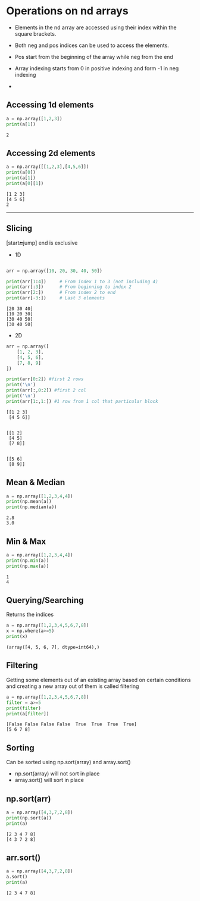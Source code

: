# Operations on nd arrays
- Elements in the nd array are accessed using their  index within the square brackets.
- Both neg and pos indices can be used to access the elements.
- Pos start from the beginning of the array while neg from the end
- Array indexing starts from 0 in positive indexing and form -1 in neg indexing
    
- 
## Accessing 1d elements
```python
a = np.array([1,2,3])
print(a[1])
```
```
2
```
## Accessing 2d elements
```python
a = np.array([[1,2,3],[4,5,6]])
print(a[0])
print(a[1])
print(a[0][1])
```
```
[1 2 3]
[4 5 6]
2
```

---

## Slicing 
[start:end:jump]
end is exclusive
- 1D
```python

arr = np.array([10, 20, 30, 40, 50])

print(arr[1:4])     # From index 1 to 3 (not including 4)
print(arr[:3])      # From beginning to index 2
print(arr[2:])      # From index 2 to end
print(arr[-3:])     # Last 3 elements
```
```
[20 30 40]
[10 20 30]
[30 40 50]
[30 40 50]
```

- 2D

```python
arr = np.array([
    [1, 2, 3],
    [4, 5, 6],
    [7, 8, 9]
])

print(arr[0:2]) #first 2 rows
print('\n')
print(arr[:,0:2]) #first 2 col
print('\n')
print(arr[1:,1:]) #1 row from 1 col that particular block

```
```
[[1 2 3]
 [4 5 6]]


[[1 2]
 [4 5]
 [7 8]]


[[5 6]
 [8 9]]
```

## Mean & Median 
```python
a = np.array([1,2,3,4,4])
print(np.mean(a))
print(np.median(a))
```
```
2.8
3.0
```

## Min & Max
```python
a = np.array([1,2,3,4,4])
print(np.min(a))
print(np.max(a))
```
```
1
4
```

## Querying/Searching 
Returns the indices
```python 
a = np.array([1,2,3,4,5,6,7,8])
x = np.where(a>=5)
print(x)
```
```
(array([4, 5, 6, 7], dtype=int64),)
```


## Filtering 
Getting some elements out of an existing array based on certain conditions 
and creating a new array out of them is called filtering
```python
a = np.array([1,2,3,4,5,6,7,8])
filter = a>=5
print(filter)
print(a[filter])
```
```
[False False False False  True  True  True  True]
[5 6 7 8]
```

## Sorting
Can be sorted using np.sort(array) and array.sort()
- np.sort(array) will not sort in place
- array.sort() will sort in place

## np.sort(arr)
``` python
a = np.array([4,3,7,2,8])
print(np.sort(a))
print(a)
```
```
[2 3 4 7 8]
[4 3 7 2 8]
```
## arr.sort()

```python
a = np.array([4,3,7,2,8])
a.sort()
print(a)
```
```
[2 3 4 7 8]
```

